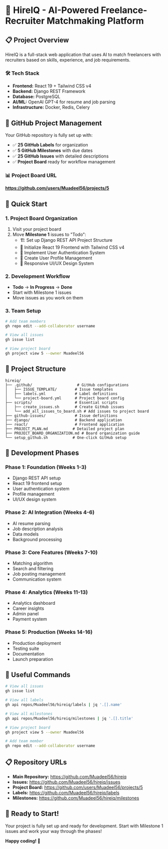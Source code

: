 # 🚀 HireIQ - AI-Powered Freelance-Recruiter Matchmaking Platform

## 📋 Project Overview

HireIQ is a full-stack web application that uses AI to match freelancers with recruiters based on skills, experience, and job requirements.

### 🛠️ Tech Stack
- **Frontend:** React 19 + Tailwind CSS v4
- **Backend:** Django REST Framework
- **Database:** PostgreSQL
- **AI/ML:** OpenAI GPT-4 for resume and job parsing
- **Infrastructure:** Docker, Redis, Celery

## 🎯 GitHub Project Management

Your GitHub repository is fully set up with:
- ✅ **25 GitHub Labels** for organization
- ✅ **5 GitHub Milestones** with due dates
- ✅ **25 GitHub Issues** with detailed descriptions
- ✅ **Project Board** ready for workflow management

### 📊 Project Board URL
**https://github.com/users/Muadeel56/projects/5**

## 🚀 Quick Start

### 1. Project Board Organization
1. Visit your project board
2. Move **Milestone 1** issues to "Todo":
   - 🏗️ Set up Django REST API Project Structure
   - 🎨 Initialize React 19 Frontend with Tailwind CSS v4
   - 🔐 Implement User Authentication System
   - 👤 Create User Profile Management
   - 📱 Responsive UI/UX Design System

### 2. Development Workflow
- **Todo** → **In Progress** → **Done**
- Start with Milestone 1 issues
- Move issues as you work on them

### 3. Team Setup
```bash
# Add team members
gh repo edit --add-collaborator username

# View all issues
gh issue list

# View project board
gh project view 5 --owner Muadeel56
```

## 📁 Project Structure

```
hireiq/
├── .github/                    # GitHub configurations
│   ├── ISSUE_TEMPLATE/        # Issue templates
│   ├── labels.yml             # Label definitions
│   └── project-board.yml      # Project board config
├── scripts/                   # Essential scripts
│   ├── create_issues.sh       # Create GitHub issues
│   └── add_all_issues_to_board.sh # Add issues to project board
├── github-issues/             # Issue definitions
├── django/                    # Backend application
├── react/                     # Frontend application
├── PROJECT_PLAN.md           # Detailed project plan
├── PROJECT_BOARD_ORGANIZATION.md # Board organization guide
└── setup_github.sh           # One-click GitHub setup
```

## 🎯 Development Phases

### Phase 1: Foundation (Weeks 1-3)
- Django REST API setup
- React 19 frontend setup
- User authentication system
- Profile management
- UI/UX design system

### Phase 2: AI Integration (Weeks 4-6)
- AI resume parsing
- Job description analysis
- Data models
- Background processing

### Phase 3: Core Features (Weeks 7-10)
- Matching algorithm
- Search and filtering
- Job posting management
- Communication system

### Phase 4: Analytics (Weeks 11-13)
- Analytics dashboard
- Career insights
- Admin panel
- Payment system

### Phase 5: Production (Weeks 14-16)
- Production deployment
- Testing suite
- Documentation
- Launch preparation

## 🔧 Useful Commands

```bash
# View all issues
gh issue list

# View all labels
gh api repos/Muadeel56/hireiq/labels | jq '.[].name'

# View all milestones
gh api repos/Muadeel56/hireiq/milestones | jq '.[].title'

# View project board
gh project view 5 --owner Muadeel56

# Add team member
gh repo edit --add-collaborator username
```

## 📋 Repository URLs

- **Main Repository:** https://github.com/Muadeel56/hireiq
- **Issues:** https://github.com/Muadeel56/hireiq/issues
- **Project Board:** https://github.com/users/Muadeel56/projects/5
- **Labels:** https://github.com/Muadeel56/hireiq/labels
- **Milestones:** https://github.com/Muadeel56/hireiq/milestones

## 🎉 Ready to Start!

Your project is fully set up and ready for development. Start with Milestone 1 issues and work your way through the phases!

**Happy coding! 🚀** 